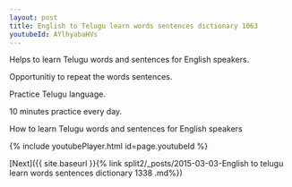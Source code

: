 ```yaml
---
layout: post
title: English to Telugu learn words sentences dictionary 1063 
youtubeId: AYlhyabaHVs
---
```

 
 
Helps to learn Telugu words and sentences for English speakers.

Opportunitiy to repeat the words sentences. 

Practice Telugu language. 
 
10 minutes practice every day. 
 
How to learn Telugu words and sentences for English speakers 
 
{% include youtubePlayer.html id=page.youtubeId %}
 
 
[Next]({{ site.baseurl }}{% link  split2/_posts/2015-03-03-English to telugu learn words sentences dictionary 1338 .md%})
 

